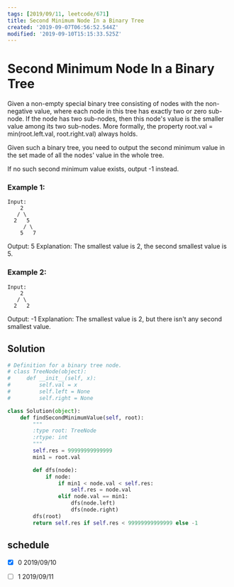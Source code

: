 ```yaml
---
tags: [2019/09/11, leetcode/671]
title: Second Minimum Node In a Binary Tree
created: '2019-09-07T06:56:52.544Z'
modified: '2019-09-10T15:15:33.525Z'
---
```


# Second Minimum Node In a Binary Tree

Given a non-empty special binary tree consisting of nodes with the non-negative value, where each node in this tree has exactly two or zero sub-node. If the node has two sub-nodes, then this node's value is the smaller value among its two sub-nodes. More formally, the property root.val = min(root.left.val, root.right.val) always holds.

Given such a binary tree, you need to output the second minimum value in the set made of all the nodes' value in the whole tree.

If no such second minimum value exists, output -1 instead.

### Example 1:

```
Input:
    2
   / \
  2   5
     / \
    5   7
```

Output: 5
Explanation: The smallest value is 2, the second smallest value is 5.


### Example 2:

```
Input:
    2
   / \
  2   2
```

Output: -1
Explanation: The smallest value is 2, but there isn't any second smallest value.

## Solution

```python
# Definition for a binary tree node.
# class TreeNode(object):
#     def __init__(self, x):
#         self.val = x
#         self.left = None
#         self.right = None

class Solution(object):
    def findSecondMinimumValue(self, root):
        """
        :type root: TreeNode
        :rtype: int
        """
        self.res = 99999999999999
        min1 = root.val

        def dfs(node):
            if node:
                if min1 < node.val < self.res:
                    self.res = node.val
                elif node.val == min1:
                    dfs(node.left)
                    dfs(node.right)
        dfs(root)
        return self.res if self.res < 99999999999999 else -1
```


## schedule

* [x] 0 2019/09/10
* [ ] 1 2019/09/11

